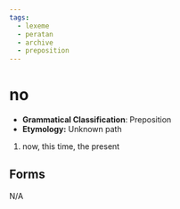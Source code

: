 ```yaml
---
tags:
  - lexeme
  - peratan
  - archive
  - preposition
---
```

# no

- **Grammatical Classification**: Preposition
- **Etymology:** Unknown path

1. now, this time, the present

## Forms
N/A
